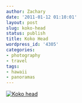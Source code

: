 ```yaml
---
author: Zachary
date: '2011-01-12 01:10:01'
layout: post
slug: koko-head
status: publish
title: Koko Head
wordpress_id: '4305'
categories:
- photography
- travel
tags:
- hawaii
- panoramas
---
```


[![Koko head](http://farm6.static.flickr.com/5201/5347927449_ec4230e018_b.jpg)](http://www.flickr.com/photos/zacharyz/5347927449/)
